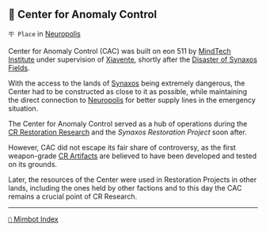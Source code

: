 ## 🏢 Center for Anomaly Control

`🪧 Place` in [Neuropolis](<https://zeithalt.github.io/r/neuropolis.html>)

Center for Anomaly Control (CAC) was built on eon 511 by [MindTech Institute](<https://zeithalt.github.io/r/mindtech_institute.html>) under supervision of [Xiavente](<https://zeithalt.github.io/r/xiavente.html>), shortly after the [Disaster of Synaxos Fields](<https://zeithalt.github.io/t/#eon0508>).

With the access to the lands of [Synaxos](<https://zeithalt.github.io/r/synaxos_fields.html>) being extremely dangerous, the Center had to be constructed as close to it as possible, while maintaining the direct connection to [Neuropolis](<https://zeithalt.github.io/r/neuropolis.html>) for better supply lines in the emergency situation.

The Center for Anomaly Control served as a hub of operations during the [CR Restoration Research](<https://zeithalt.github.io/r/cr_restoration_project.html>) and the _Synaxos Restoration Project_ soon after.

However, CAC did not escape its fair share of controversy, as the first weapon-grade [CR Artifacts](<https://zeithalt.github.io/r/cr_artefacts.html>) are believed to have been developed and tested on its grounds.

Later, the resources of the Center were used in Restoration Projects in other lands, including the ones held by other factions and to this day the CAC remains a crucial point of CR Research.

-----
[`📑` Mimbot Index](<https://zeithalt.github.io/r/#0330>)
<!---
keywords:  neuropolis, synaxos fields
aliases: 
-->